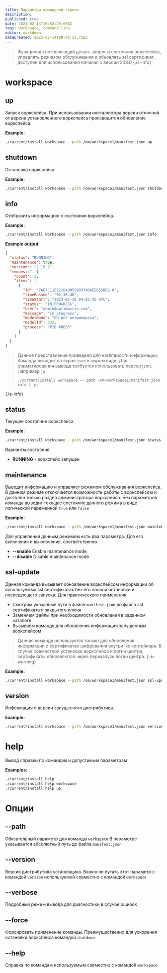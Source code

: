 ```yaml
---
title: Параметры командной строки
description: 
published: true
date: 2023-02-14T10:52:29.696Z
tags: workspace, command line
editor: markdown
dateCreated: 2023-02-14T09:40:54.718Z
---
```


> Функционал позволяющий делать запросы состояния воркспейса, управлять режимом обслуживания и обновлять ssl сертификат, доступен для использования начиная с версии 2.18.0
{.is-info}

# workspace

## up

Запуск воркспейса. При использовании инсталлятора версии отличной от версии установленного воркспейса производится обновление воркспейса. 

**Example:**
```bash
./current/install workspace --path /om/workspace1/manifest.json up
```


## shutdown

Остановка воркспейса.

**Example:**
```bash
./current/install workspace --path /om/workspace1/manifest.json shutdown
```

## info

Отобразить информацию о состоянии воркспейса.

**Example:**
```bash
./current/install workspace --path /om/workspace1/manifest.json info
```

**Example output**
```json
{
  "status": "RUNNING",
  "maintenance": true,
  "version": "2.19.2",
  "requests": {
    "count": 1,
    "items": [
      {
        "id": "7AE7C11E12104D0589D374DAEED55BD2-0",
        "timePassed": "02:36:48",
        "timeStart": "2023-02-10 04:03:45 UTC",
        "status": "IN_PROGRESS",
        "user": "admin@optimacros.com",
        "message": "In progress",
        "modelName": "ОП для оптимакроса",
        "modelId": 233,
        "process": "PID #8655"
      }
    ]
  }
}
```
> Данное представление приведено для наглядности информации. Команда выводит на экран `json` в сыром виде. Для форматирования вывода требуется использовать парсер json. Например `jq`
>
> ```
> ./current/install workspace -- path /om/workspace1/manifest.json info | jq
>```
{.is-info}

## status

Текущее состояние воркспейса

**Example:**
```bash
./current/install workspace --path /om/workspace1/manifest.json status
```

Варианты состояния:
- **RUNNING** - воркспейс запущен

## maintenance

Выводит информацию и управляет режимом обслуживания воркспейса. В данном режиме отключается возможность работы с воркспейсом и доступен только раздел администратора воркспейса. 
Без параметров команда выводит текущее состояние данного режима в виде логической переменной `true` или `false`

**Example:**
```bash
./current/install workspace --path /om/workspace1/manifest.json maintenance
```

Для управления данным режимом есть два параметра. Для его включения и выключения, соответственно.

- **--enable**    Enable maintenance mode
- **--disable**   Disable maintenance mode 

## ssl-update

Данная команда вызывает обновление воркспейсом информации об используемых ssl сертификатах без его полной остановки и последующего запуска.
Для практического применения:
- Смотрим указанные пути в файле `manifest.json` до файла ssl сертификата и закрытого ключа
- Заменяем файлы при необходимости обновления в заданном каталоге
- Вызываем команду для обновления информации запущенным воркспейсом

> Данная команда используется только для обновления информации о сертификатах шифрования внутри lxc контейнера. В случае совместной установки воркспейса и логин центра, сертификаты обновляются через перезапуск логин центра. 
{.is-warning}

**Example:**
```bash
./current/install workspace --path /om/workspace1/manifest.json ssl-update
```

## version

Информация о версии запущенного дистрибутива. 

**Example:**
```bash
./current/install workspace --path /om/workspace1/manifest.json version
```

# help

Вывод справки по командам и допустимым параметрам

**Examples:**
```bash
./current/install help
./current/install help workspace
./current/install help up
```

# Опции

## --path

Обязательный параметр для команды `workspace` В параметре указывается абсолютный путь до файла `manifest.json`

## --version

Версия дистрибутива установщика. Важно не путать этот параметр с командой `version` используемой совместно с командой `workspace`

## --verbose

Подробный режим вывода для диагностики в случае ошибок


## --force

Форсировать применение команды. Преимущественно для ускорения остановки воркспейса командой `shutdown`


## --help 

Справка по командам используемым совместно с командой `workspace`

